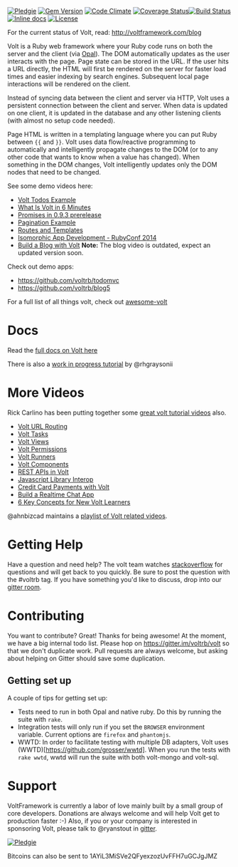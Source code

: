 [![Pledgie](https://pledgie.com/campaigns/26731.png?skin_name=chrome)](https://pledgie.com/campaigns/26731)
[![Gem Version](https://badge.fury.io/rb/volt.svg)](http://badge.fury.io/rb/volt)
[![Code Climate](https://codeclimate.com/github/voltrb/volt/badges/gpa.svg)](https://codeclimate.com/github/voltrb/volt)
[![Coverage Status](https://coveralls.io/repos/voltrb/volt/badge.svg?branch=master)](https://coveralls.io/r/voltrb/volt?branch=master)[![Build Status](http://img.shields.io/travis/voltrb/volt/master.svg?style=flat)](https://travis-ci.org/voltrb/volt)
[![Inline docs](http://inch-ci.org/github/voltrb/volt.svg?branch=master)](http://inch-ci.org/github/voltrb/volt)
[![License](http://img.shields.io/badge/license-MIT-brightgreen.svg?style=flat-square)](http://opensource.org/licenses/MIT)

For the current status of Volt, read: http://voltframework.com/blog

Volt is a Ruby web framework where your Ruby code runs on both the server and the client (via [Opal](https://github.com/opal/opal)). The DOM automatically updates as the user interacts with the page. Page state can be stored in the URL. If the user hits a URL directly, the HTML will first be rendered on the server for faster load times and easier indexing by search engines.  Subsequent local page interactions will be rendered on the client.

Instead of syncing data between the client and server via HTTP, Volt uses a persistent connection between the client and server. When data is updated on one client, it is updated in the database and any other listening clients (with almost no setup code needed).

Page HTML is written in a templating language where you can put Ruby between `{{` and `}}`. Volt uses data flow/reactive programming to automatically and intelligently propagate changes to the DOM (or to any other code that wants to know when a value has changed). When something in the DOM changes, Volt intelligently updates only the DOM nodes that need to be changed.

See some demo videos here:
- [Volt Todos Example](https://www.youtube.com/watch?v=KbFtIt7-ge8)
- [What Is Volt in 6 Minutes](https://www.youtube.com/watch?v=P27EPQ4ne7o)
- [Promises in 0.9.3 prerelease](https://www.youtube.com/watch?v=1RX9i8ivtWI)
- [Pagination Example](https://www.youtube.com/watch?v=1uanfzMLP9g)
- [Routes and Templates](https://www.youtube.com/watch?v=1yNMP3XR6jU)
- [Isomorphic App Development - RubyConf 2014](https://www.youtube.com/watch?v=7i6AL7Walc4)
- [Build a Blog with Volt](https://www.youtube.com/watch?v=c478sMlhx1o)
**Note:** The blog video is outdated, expect an updated version soon.

Check out demo apps:
 - https://github.com/voltrb/todomvc
 - https://github.com/voltrb/blog5

For a full list of all things volt, check out [awesome-volt](https://github.com/heri/awesome-volt)

# Docs

Read the [full docs on Volt here](http://voltframework.com/docs)

There is also a [work in progress tutorial](https://github.com/rhgraysonii/volt_tutorial) by @rhgraysonii

# More Videos

Rick Carlino has been putting together some [great volt tutorial videos](http://datamelon.io/blog) also.

 - [Volt URL Routing](http://datamelon.io/blog/2015/routes-and-multi-view-apps.html)
 - [Volt Tasks](http://datamelon.io/blog/2015/creating-volt-task-objects.html)
 - [Volt Views](http://datamelon.io/blog/2015/understanding-views-in-volt-with-a-card-game.html)
 - [Volt Permissions](http://datamelon.io/blog/2015/twitter-clone-demonstrates-volt-permissions.html)
 - [Volt Runners](http://datamelon.io/blog/2015/automation-of-everything-with-volt-runners.html)
 - [Volt Components](http://datamelon.io/blog/2015/staying-productive-with-the-volt-component-ecosystem.html)
 - [REST APIs in Volt](http://datamelon.io/blog/2015/building-rest-apis-with-volt.html)
 - [Javascript Library Interop](http://datamelon.io/blog/2015/using-js-libraries-with-opal.html)
 - [Credit Card Payments with Volt](http://datamelon.io/blog/2015/payment-form-using-volt-and-stripe.html)
 - [Build a Realtime Chat App](http://datamelon.io/blog/2015/building-a-chat-app-in-volt.html)
 - [6 Key Concepts for New Volt Learners](http://datamelon.io/blog/2015/6-concepts-for-volt-beginners.html)

@ahnbizcad maintains a [playlist of Volt related videos](https://www.youtube.com/watch?v=McxtO8ybxy8&list=PLmQFeDKFCPXatHb-zEXwfeMH01DPiZjP7).

# Getting Help

Have a question and need help?  The volt team watches [stackoverflow](http://stackoverflow.com/search?q=voltrb) for questions and will get back to you quickly.  Be sure to post the question with the #voltrb tag.  If you have something you'd like to discuss, drop into our [gitter room](https://gitter.im/voltrb/volt).

# Contributing

You want to contribute? Great! Thanks for being awesome! At the moment, we have a big internal todo list.  Please hop on https://gitter.im/voltrb/volt so that we don't duplicate work. Pull requests are always welcome, but asking about helping on Gitter should save some duplication.

## Getting set up
A couple of tips for getting set up:
* Tests need to run in both Opal and native ruby. Do this by running the suite with `rake`.
* Integration tests will only run if you set the `BROWSER` environment variable. Current options are `firefox` and `phantomjs`.
* WWTD: In order to facilitate testing with multiple DB adapters, Volt uses (WWTD)[https://github.com/grosser/wwtd]. When you run the tests with `rake wwtd`, wwtd will run the suite with both volt-mongo and volt-sql.

# Support

VoltFramework is currently a labor of love mainly built by a small group of core developers.  Donations are always welcome and will help Volt get to production faster :-)  Also, if you or your company is interested in sponsoring Volt, please talk to @ryanstout in [gitter](https://gitter.im/voltrb/volt).

[![Pledgie](https://pledgie.com/campaigns/26731.png?skin_name=chrome)](https://pledgie.com/campaigns/26731)

Bitcoins can also be sent to 1AYiL3MiSVe2QFyexzozUvFFH7uGCJgJMZ
